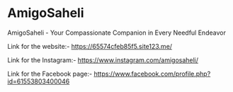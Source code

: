 # AmigoSaheli
AmigoSaheli - Your Compassionate Companion in Every Needful Endeavor 

Link for the website:-
https://65574cfeb85f5.site123.me/

Link for the Instagram:-
https://www.instagram.com/amigosaheli/

Link for the Facebook page:-
https://www.facebook.com/profile.php?id=61553803400046
